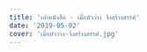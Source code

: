 ```yaml
---
title: 'เล่าหนังสือ - เมื่อหัวว่าง จึงสร้างสรรค์'
date: '2019-05-02'
cover: 'เมื่อหัวว่าง-จึงสร้างสรรค์.jpg'
---
```


[comment]: # '// @todo #8:60min เพิ่มบทความ "เล่าหนังสือ - เมื่อหัวว่าง จึงสร้างสรรค์"'
